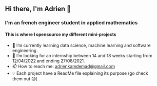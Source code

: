 ## Hi there, I'm Adrien 👋

### I'm an french engineer student in applied mathematics

#### This is where I opensource my different mini-projects

- 🌱 I’m currently learning data science, machine learning and software engineering.
- 🤔 I’m looking for an internship between 14 and 18 weeks starting from 12/04/2022 and ending 27/08/2021.
- 📫 How to reach me: adrienkamdemad@gmail.com
- 💡 Each project have a ReadMe file explaining its purpose (go check them out 😉)

